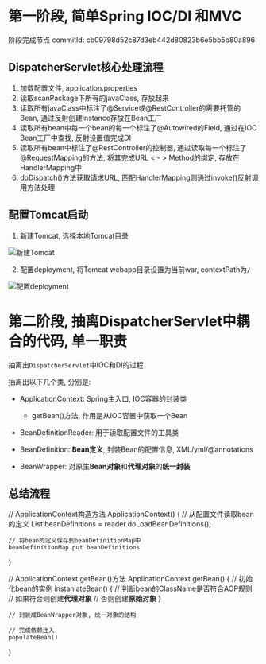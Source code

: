 # 第一阶段, 简单Spring IOC/DI 和MVC
阶段完成节点 commitId: cb09798d52c87d3eb442d80823b6e5bb5b80a896

## DispatcherServlet核心处理流程

1. 加载配置文件, application.properties
2. 读取scanPackage下所有的javaClass, 存放起来
3. 读取所有javaClass中标注了@Service或@RestController的需要托管的Bean, 通过反射创建instance存放在Bean工厂
4. 读取所有bean中每一个bean的每一个标注了@Autowired的Field, 通过在IOC Bean工厂中查找, 反射设置值完成DI
5. 读取所有bean中标注了@RestController的控制器, 通过读取每一个标注了@RequestMapping的方法, 将其完成URL < - > Method的绑定, 存放在HandlerMapping中
6. doDispatch()方法获取请求URL, 匹配HandlerMapping则通过invoke()反射调用方法处理

## 配置Tomcat启动

1. 新建Tomcat, 选择本地Tomcat目录

![新建Tomcat](http://blog.imyzt.top/upload/2020/10/r35r878q3eh9loh2hhctap5v1i.png)

2. 配置deployment, 将Tomcat webapp目录设置为当前war, contextPath为`/`

![配置deployment](http://blog.imyzt.top/upload/2020/10/3kua1frkv0ge5p12633sri1k30.png)



# 第二阶段, 抽离DispatcherServlet中耦合的代码, 单一职责
抽离出`DispatcherServlet`中IOC和DI的过程

抽离出以下几个类, 分别是: 
- ApplicationContext: Spring主入口, IOC容器的封装类
    - getBean()方法, 作用是从IOC容器中获取一个Bean

- BeanDefinitionReader: 用于读取配置文件的工具类

- BeanDefinition: **Bean定义**, 封装Bean的配置信息, XML/yml/@annotations

- BeanWrapper: 对原生**Bean对象**和**代理对象**的**统一封装**    


## 总结流程

// ApplicationContext构造方法
ApplicationContext() {
    // 从配置文件读取bean的定义
    List<BeanDefinition> beanDefinitions = reader.doLoadBeanDefinitions();
    
    // 将bean的定义保存到beanDefinitionMap中
    beanDefinitionMap.put beanDefinitions
}

// ApplicationContext.getBean()方法
ApplicationContext.getBean() {
    // 初始化bean的实例
    instaniateBean() {
        // 判断bean的ClassName是否符合AOP规则
        // 如果符合则创建**代理对象**
        // 否则创建**原始对象**
    }
    
    // 封装成BeanWrapper对象, 统一对象的结构
    
    // 完成依赖注入
    populateBean()
}